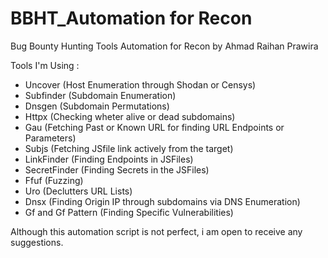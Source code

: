 # BBHT_Automation for Recon
Bug Bounty Hunting Tools Automation for Recon by Ahmad Raihan Prawira

Tools I'm Using :
- Uncover (Host Enumeration through Shodan or Censys)
- Subfinder (Subdomain Enumeration)
- Dnsgen (Subdomain Permutations)
- Httpx (Checking wheter alive or dead subdomains)
- Gau (Fetching Past or Known URL for finding URL Endpoints or Parameters)
- Subjs (Fetching JSfile link actively from the target)
- LinkFinder (Finding Endpoints in JSFiles)
- SecretFinder (Finding Secrets in the JSFiles)
- Ffuf (Fuzzing)
- Uro (Declutters URL Lists)
- Dnsx (Finding Origin IP through subdomains via DNS Enumeration)
- Gf and Gf Pattern (Finding Specific Vulnerabilities)

Although this automation script is not perfect, i am open to receive any suggestions.
